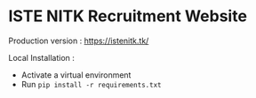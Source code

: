 # ISTE NITK Recruitment Website

Production version : https://istenitk.tk/

Local Installation : 
  - Activate a virtual environment
  - Run `pip install -r requirements.txt`
